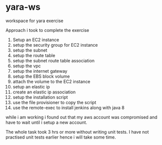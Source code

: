 # yara-ws
workspace for yara exercise

Approach i took to complete the exercise

1) Setup an EC2 instance 
2) setup the security group for EC2 instance
3) setup the subnet
4) setup the route table
5) setup the subnet route table association
6) setup the vpc
7) setup the internet gateway
8) setup the EBS block volume
9) attach the volume to the EC2 instance
10) setup an elastic ip
11) create an elastic ip association
12) setup the installation script
13) use the file provisioner to copy the script
14) use the remote-exec to install jenkins along with java 8

while i am working i found out that my aws account was compromised and have to wait until i setup a new account.

The whole task took 3 hrs or more without writing unit tests. I have not practised unit tests earlier hence i will take some time.


